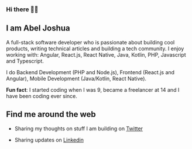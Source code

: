 ### Hi there 👋🏾

## I am Abel Joshua

A full-stack software developer who is passionate about building cool products, writing technical articles and building a tech community. I enjoy working with: Angular, React.js, React Native, Java, Kotlin, PHP, Javascript and Typescript.

I do Backend Development (PHP and Node.js), Frontend (React.js and Angular), Mobile Development (Java/Kotlin, React Native).
<!--
I am proficient in the following programing languages: Javascript, Typescript, Java, PHP and Python.
-->

**Fun fact**: I started coding when I was 9, became a freelancer at 14 and I have been coding ever since.


## Find me around the web

* Sharing my thoughts on stuff I am building on [Twitter](https://twitter.com/iamabeljoshua)

* Sharing updates on [Linkedin](https://linkedin.com/in/iamabeljoshua)

<!--

## ⚡️ What I do:

* Senior Full-Stack Developer.

* Co-founder Clique.ng

* Open-source Developer

* Host of Python Book Club.

-->

<!--
**iamabeljoshua/iamabeljoshua** is a ✨ _special_ ✨ repository because its `README.md` (this file) appears on your GitHub profile.

Here are some ideas to get you started:

- 🔭 I’m currently working on ...
- 🌱 I’m currently learning ...
- 👯 I’m looking to collaborate on ...
-  ...
- ...
- 📫 How to reach me: ...
- 😄 Pronouns: ...
- ⚡ Fun fact: ...
-->
